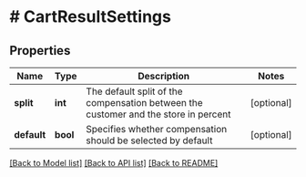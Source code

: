 # # CartResultSettings

## Properties

Name | Type | Description | Notes
------------ | ------------- | ------------- | -------------
**split** | **int** | The default split of the compensation between the customer and the store in percent | [optional]
**default** | **bool** | Specifies whether compensation should be selected by default | [optional]

[[Back to Model list]](../../README.md#models) [[Back to API list]](../../README.md#endpoints) [[Back to README]](../../README.md)
